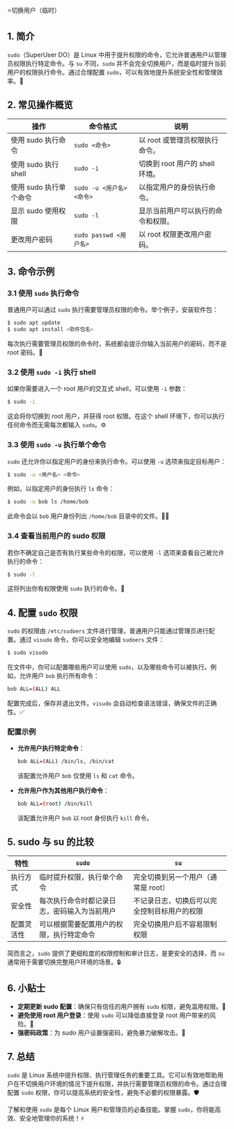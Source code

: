 ⭐切换用户（临时）

## 1. 简介

`sudo`（SuperUser DO）是 Linux 中用于提升权限的命令，它允许普通用户以管理员权限执行特定命令。与 `su` 不同，`sudo` 并不会完全切换用户，而是临时提升当前用户的权限执行命令。通过合理配置 `sudo`，可以有效地提升系统安全性和管理效率。🚀

## 2. 常见操作概览

| 操作               | 命令格式                                  | 说明                                    |
|--------------------|-----------------------------------------|-----------------------------------------|
| 使用 sudo 执行命令   | `sudo <命令>`                           | 以 root 或管理员权限执行命令。            |
| 使用 sudo 执行 shell  | `sudo -i`                               | 切换到 root 用户的 shell 环境。           |
| 使用 sudo 执行单个命令 | `sudo -u <用户名> <命令>`                | 以指定用户的身份执行命令。                |
| 显示 sudo 使用权限    | `sudo -l`                               | 显示当前用户可以执行的命令和权限。        |
| 更改用户密码         | `sudo passwd <用户名>`                  | 以 root 权限更改用户密码。                |

## 3. 命令示例

### 3.1 使用 `sudo` 执行命令

普通用户可以通过 `sudo` 执行需要管理员权限的命令。举个例子，安装软件包：

```bash
$ sudo apt update
$ sudo apt install <软件包名>
```

每次执行需要管理员权限的命令时，系统都会提示你输入当前用户的密码，而不是 root 密码。🔐

### 3.2 使用 `sudo -i` 执行 shell

如果你需要进入一个 root 用户的交互式 shell，可以使用 `-i` 参数：

```bash
$ sudo -i
```

这会将你切换到 root 用户，并获得 root 权限。在这个 shell 环境下，你可以执行任何命令而无需每次都输入 `sudo`。⚙️

### 3.3 使用 `sudo -u` 执行单个命令

`sudo` 还允许你以指定用户的身份来执行命令。可以使用 `-u` 选项来指定目标用户：

```bash
$ sudo -u <用户名> <命令>
```

例如，以指定用户的身份执行 `ls` 命令：

```bash
$ sudo -u bob ls /home/bob
```

此命令会以 `bob` 用户身份列出 `/home/bob` 目录中的文件。👨‍💻

### 3.4 查看当前用户的 sudo 权限

若你不确定自己是否有执行某些命令的权限，可以使用 `-l` 选项来查看自己被允许执行的命令：

```bash
$ sudo -l
```

这将列出你有权限使用 `sudo` 执行的命令。📜

## 4. 配置 `sudo` 权限

`sudo` 的权限由 `/etc/sudoers` 文件进行管理，普通用户只能通过管理员进行配置。通过 `visudo` 命令，你可以安全地编辑 `sudoers` 文件：

```bash
$ sudo visudo
```

在文件中，你可以配置哪些用户可以使用 `sudo`，以及哪些命令可以被执行。例如，允许用户 `bob` 执行所有命令：

```bash
bob ALL=(ALL) ALL
```

配置完成后，保存并退出文件。`visudo` 会自动检查语法错误，确保文件的正确性。✅

### 配置示例

- **允许用户执行特定命令**：

  ```bash
  bob ALL=(ALL) /bin/ls, /bin/cat
  ```

  该配置允许用户 `bob` 仅使用 `ls` 和 `cat` 命令。

- **允许用户作为其他用户执行命令**：

  ```bash
  bob ALL=(root) /bin/kill
  ```

  该配置允许用户 `bob` 以 root 身份执行 `kill` 命令。

## 5. sudo 与 su 的比较

| 特性               | `sudo`                                  | `su`                                     |
|--------------------|-----------------------------------------|------------------------------------------|
| 执行方式           | 临时提升权限，执行单个命令               | 完全切换到另一个用户（通常是 root）       |
| 安全性             | 每次执行命令时都记录日志，密码输入为当前用户 | 不记录日志，切换后可以完全控制目标用户的权限 |
| 配置灵活性         | 可以根据需要配置用户的权限，执行特定命令   | 完全切换用户后不容易限制权限              |

简而言之，`sudo` 提供了更细粒度的权限控制和审计日志，是更安全的选择，而 `su` 通常用于需要切换完整用户环境的场景。🔒

## 6. 小贴士

- **定期更新 sudo 配置**：确保只有信任的用户拥有 `sudo` 权限，避免滥用权限。🔄
- **避免使用 root 用户登录**：使用 `sudo` 可以降低直接登录 root 用户带来的风险。🚫
- **强密码政策**：为 sudo 用户设置强密码，避免暴力破解攻击。💪

## 7. 总结

`sudo` 是 Linux 系统中提升权限、执行管理任务的重要工具。它可以有效地帮助用户在不切换用户环境的情况下提升权限，并执行需要管理员权限的命令。通过合理配置 `sudo` 权限，你可以提高系统的安全性，避免不必要的权限暴露。🛡️

了解和使用 `sudo` 是每个 Linux 用户和管理员的必备技能。掌握 `sudo`，你将能高效、安全地管理你的系统！⚡


